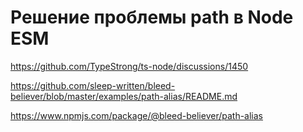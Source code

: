# Решение проблемы path в Node ESM

https://github.com/TypeStrong/ts-node/discussions/1450

https://github.com/sleep-written/bleed-believer/blob/master/examples/path-alias/README.md

https://www.npmjs.com/package/@bleed-believer/path-alias

